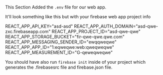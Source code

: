This Section Added the `.env` file for our web app.

It'll look something like this but with your firebase web app project info

REACT_APP_API_KEY="asd-asd"
REACT_APP_AUTH_DOMAIN="asd-qwe-zxc.firebaseapp.com"
REACT_APP_PROJECT_ID="asd-qwe-qwe"
REACT_APP_STORAGE_BUCKET="fir-qwe-qwe.qwe.com"
REACT_APP_MESSAGING_SENDER_ID="ewqqweqwe"
REACT_APP_APP_ID="1:eqweqwe:web:qweqweqwe"
REACT_APP_MEASUREMENT_ID="G-qeweqweqwe"

You should have also run `firebase init` inside of your project which generates the .firebasesrc file and firebase.json file.